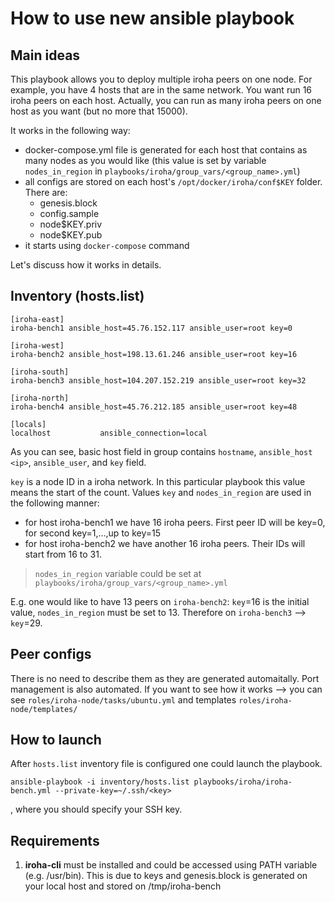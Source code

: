 # How to use new ansible playbook

## Main ideas
This playbook allows you to deploy multiple iroha peers on one node. For example, you have 4 hosts that are in the same network. You want run 16 iroha peers on each host. Actually, you can run as many iroha peers on one host as you want (but no more that 15000). 

It works in the following way:
- docker-compose.yml file is generated for each host that contains as many nodes as you would like (this value is set by variable `nodes_in_region` in `playbooks/iroha/group_vars/<group_name>.yml`)
- all configs are stored on each host's `/opt/docker/iroha/conf$KEY` folder. There are:
    - genesis.block
    - config.sample
    - node$KEY.priv
    - node$KEY.pub
- it starts using `docker-compose` command

Let's discuss how it works in details.

## Inventory (hosts.list)
```
[iroha-east]
iroha-bench1 ansible_host=45.76.152.117 ansible_user=root key=0

[iroha-west]
iroha-bench2 ansible_host=198.13.61.246 ansible_user=root key=16

[iroha-south]
iroha-bench3 ansible_host=104.207.152.219 ansible_user=root key=32

[iroha-north]
iroha-bench4 ansible_host=45.76.212.185 ansible_user=root key=48

[locals]
localhost           ansible_connection=local
```

As you can see, basic host field in group contains `hostname`, `ansible_host <ip>`, `ansible_user`, and `key` field. 

`key` is a node ID in a iroha network. In this particular playbook this value means the start of the count. Values `key` and `nodes_in_region` are used in the following manner:
- for host iroha-bench1 we have 16 iroha peers. First peer ID will be key=0, for second key=1,...,up to key=15
- for host iroha-bench2 we have another 16 iroha peers. Their IDs will start from 16 to 31.

> `nodes_in_region` variable could be set at `playbooks/iroha/group_vars/<group_name>.yml`

E.g. one would like to have 13 peers on `iroha-bench2`: `key`=16 is the initial value, `nodes_in_region` must be set to 13. Therefore on `iroha-bench3` --> `key`=29.

## Peer configs

There is no need to describe them as they are generated automaitally. Port management is also automated. If you want to see how it works --> you can see `roles/iroha-node/tasks/ubuntu.yml` and templates `roles/iroha-node/templates/`

## How to launch

After `hosts.list` inventory file is configured one could launch the playbook.

```
ansible-playbook -i inventory/hosts.list playbooks/iroha/iroha-bench.yml --private-key=~/.ssh/<key>
```
, where you should specify your SSH key.


## Requirements
1) **iroha-cli** must be installed and could be accessed using PATH variable (e.g. /usr/bin). This is due to keys and genesis.block is generated on your local host and stored on /tmp/iroha-bench
